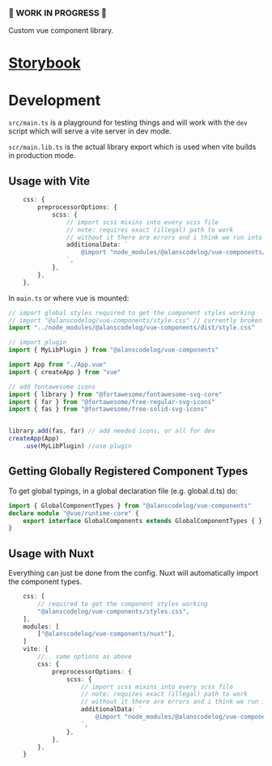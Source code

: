### 🚧 WORK IN PROGRESS 🚧

Custom vue component library.

# [Storybook](https://alanscodelog.github.io/vue-components/storybook)

# Development

`src/main.ts` is a playground for testing things and will work with the `dev` script which will serve a vite server in dev mode.

`scr/main.lib.ts` is the actual library export which is used when vite builds in production mode.


## Usage with Vite

```ts
	css: {
		preprocessorOptions: {
			scss: {
				// import scss mixins into every scss file
				// note: requires exact (illegal) path to work
				// without it there are errors and i think we run into https://github.com/nuxt/vite/issues/71
				additionalData: `
					@import "node_modules/@alanscodelog/vue-components/src/assets/mixins.scss";
				`,
			},
		},
	},
```

In `main.ts` or where vue is mounted:

```ts
// import global styles required to get the component styles working
// import "@alanscodelog/vue-components/style.css" // currently broken due to same issue as above
import "../node_modules/@alanscodelog/vue-components/dist/style.css"

// import plugin
import { MyLibPlugin } from "@alanscodelog/vue-components"

import App from "./App.vue"
import { createApp } from "vue"

// add fontawesome icons
import { library } from "@fortawesome/fontawesome-svg-core"
import { far } from "@fortawesome/free-regular-svg-icons"
import { fas } from "@fortawesome/free-solid-svg-icons"


library.add(fas, far) // add needed icons, or all for dev
createApp(App)
	.use(MyLibPlugin) //use plugin

```

## Getting Globally Registered Component Types

To get global typings, in a global declaration file (e.g. global.d.ts) do:
```ts
import { GlobalComponentTypes } from "@alanscodelog/vue-components"
declare module "@vue/runtime-core" {
	export interface GlobalComponents extends GlobalComponentTypes { }
}
```
## Usage with Nuxt

Everything can just be done from the config. Nuxt will automatically import the component types.

```ts
	css: [
		// required to get the component styles working
		"@alanscodelog/vue-components/styles.css",
	],
	modules: [
		["@alanscodelog/vue-components/nuxt"],
	]
	vite: {
		//.. same options as above
		css: {
			preprocessorOptions: {
				scss: {
					// import scss mixins into every scss file
					// note: requires exact (illegal) path to work
					// without it there are errors and i think we run into https://github.com/nuxt/vite/issues/71
					additionalData: `
						@import "node_modules/@alanscodelog/vue-components/src/assets/mixins.scss";
					`,
				},
			},
		},
	}

```
